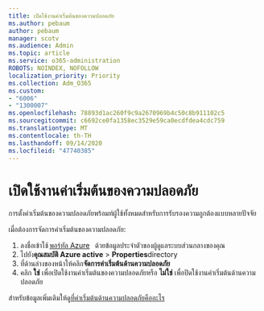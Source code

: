 ```yaml
---
title: เปิดใช้งานค่าเริ่มต้นของความปลอดภัย
ms.author: pebaum
author: pebaum
manager: scotv
ms.audience: Admin
ms.topic: article
ms.service: o365-administration
ROBOTS: NOINDEX, NOFOLLOW
localization_priority: Priority
ms.collection: Adm_O365
ms.custom:
- "6006"
- "1300007"
ms.openlocfilehash: 78893d1ac260f9c9a2670969b4c50c8b911102c5
ms.sourcegitcommit: c6692ce0fa1358ec3529e59ca0ecdfdea4cdc759
ms.translationtype: MT
ms.contentlocale: th-TH
ms.lasthandoff: 09/14/2020
ms.locfileid: "47740385"
---
```

# <a name="security-defaults-is-enabled"></a>เปิดใช้งานค่าเริ่มต้นของความปลอดภัย

การตั้งค่าเริ่มต้นของความปลอดภัยพร้อมท์ผู้ใช้ทั้งหมดสำหรับการรับรองความถูกต้องแบบหลายปัจจัย

เมื่อต้องการจัดการค่าเริ่มต้นของความปลอดภัย:

1. ลงชื่อเข้าใช้ [พอร์ทัล Azure](https://ms.portal.azure.com/)   ด้วยข้อมูลประจำตัวของผู้ดูแลระบบส่วนกลางของคุณ
2. ไปยัง**คุณสมบัติ Azure active**  >  **Properties**directory
3. ที่ด้านล่างของหน้าให้คลิก**จัดการค่าเริ่มต้นด้านความปลอดภัย**
4. คลิก **ใช่** เพื่อเปิดใช้งานค่าเริ่มต้นของความปลอดภัยหรือ **ไม่ใช่** เพื่อปิดใช้งานค่าเริ่มต้นด้านความปลอดภัย

สำหรับข้อมูลเพิ่มเติมให้ดู[ที่ค่าเริ่มต้นด้านความปลอดภัยคืออะไร](https://docs.microsoft.com/azure/active-directory/fundamentals/concept-fundamentals-security-defaults)